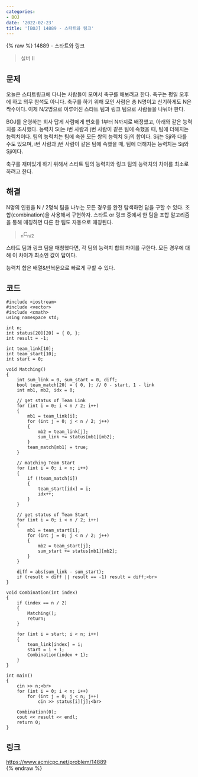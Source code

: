 ```yaml
---
categories:
- BOJ
date: '2022-02-23'
title: '[BOJ] 14889 - 스타트와 링크'
---
```


{% raw %}
14889 - 스타트와 링크

>실버 II

## 문제
오늘은 스타트링크에 다니는 사람들이 모여서 축구를 해보려고 한다. 축구는 평일 오후에 하고 의무 참석도 아니다. 축구를 하기 위해 모인 사람은 총 N명이고 신기하게도 N은 짝수이다. 이제 N/2명으로 이루어진 스타트 팀과 링크 팀으로 사람들을 나눠야 한다.

BOJ를 운영하는 회사 답게 사람에게 번호를 1부터 N까지로 배정했고, 아래와 같은 능력치를 조사했다. 능력치 Sij는 i번 사람과 j번 사람이 같은 팀에 속했을 때, 팀에 더해지는 능력치이다. 팀의 능력치는 팀에 속한 모든 쌍의 능력치 Sij의 합이다. Sij는 Sji와 다를 수도 있으며, i번 사람과 j번 사람이 같은 팀에 속했을 때, 팀에 더해지는 능력치는 Sij와 Sji이다.

축구를 재미있게 하기 위해서 스타트 팀의 능력치와 링크 팀의 능력치의 차이를 최소로 하려고 한다.

##  해결
N명의 인원을 N / 2명씩 팀을 나누는 모든 경우를 완전 탐색하면 답을 구할 수 있다. 조합(combination)을 사용해서 구현하자. 스타트 or 링크 중에서 한 팀을 조합 알고리즘을 통해 매칭하면 다른 한 팀도 자동으로 매칭된다.
> <sub>n</sub>C<sub>n/2</sub><br>

스타트 팀과 링크 팀을 매칭했다면, 각 팀의 능력치 합의 차이를 구한다. 모든 경우에 대해 이 차이가 최소인 값이 답이다. 

능력치 합은 배열&반복문으로 빠르게 구할 수 있다.

## 코드
```
#include <iostream>
#include <vector>
#include <cmath>
using namespace std;

int n;
int status[20][20] = { 0, };
int result = -1;

int team_link[10];
int team_start[10];
int start = 0;

void Matching()
{
	int sum_link = 0, sum_start = 0, diff;
	bool team_match[20] = { 0, }; // 0 - start, 1 - link
	int mb1, mb2, idx = 0;

	// get status of Team Link
	for (int i = 0; i < n / 2; i++)
	{
		mb1 = team_link[i];
		for (int j = 0; j < n / 2; j++)
		{
			mb2 = team_link[j];
			sum_link += status[mb1][mb2];
		}
		team_match[mb1] = true;
	}
	
	// matching Team Start
	for (int i = 0; i < n; i++)
	{
		if (!team_match[i])
		{
			team_start[idx] = i;
			idx++;
		}
	}

	// get status of Team Start
	for (int i = 0; i < n / 2; i++)
	{
		mb1 = team_start[i];
		for (int j = 0; j < n / 2; j++)
		{
			mb2 = team_start[j];
			sum_start += status[mb1][mb2];
		}
	}

	diff = abs(sum_link - sum_start);
	if (result > diff || result == -1) result = diff;<br>
}

void Combination(int index)
{
	if (index == n / 2)
	{
		Matching();
		return;
	}

	for (int i = start; i < n; i++)
	{
		team_link[index] = i;
		start = i + 1;
		Combination(index + 1);
	}
}

int main()
{
	cin >> n;<br>
	for (int i = 0; i < n; i++)
		for (int j = 0; j < n; j++)
			cin >> status[i][j];<br>

	Combination(0);
	cout << result << endl;
	return 0;
}
```

## 링크
https://www.acmicpc.net/problem/14889<br>
{% endraw %}